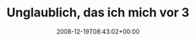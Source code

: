 ---
retweeted: false
source: <a href="http://twitter.com" rel="nofollow">Twitter Web Client</a>
entities:
  hashtags: []
  symbols: []
  user_mentions: []
  urls: []
display_text_range:
- '0'
- '130'
favorite_count: '0'
id_str: '1066726226'
truncated: false
retweet_count: '0'
id: '1066726226'
created_at: Fri Dec 19 08:43:02 +0000 2008
favorited: false
full_text: 'Unglaublich, das ich mich vor 3h schon über Müdigkeit beschwert habe.
  Ich korrigiere das: Jetzt bin ich so richtig müde. 28h wach.'
lang: de
tags:
- pesos:twitter
date: '2008-12-19T08:43:02+00:00'
src: https://twitter.com/bascht/status/1066726226
original_url: https://twitter.com/bascht/status/1066726226
type: twitter_tweet
text: 'Unglaublich, das ich mich vor 3h schon über Müdigkeit beschwert habe. Ich korrigiere
  das: Jetzt bin ich so richtig müde. 28h wach.'
title: Unglaublich, das ich mich vor 3

---